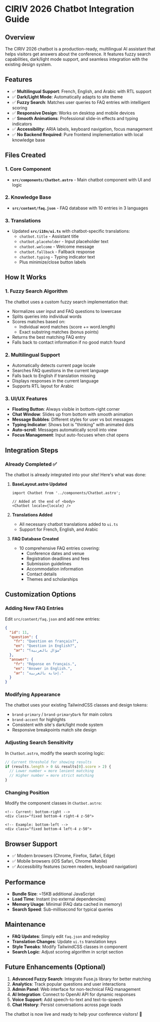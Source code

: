 # CIRIV 2026 Chatbot Integration Guide

## Overview
The CIRIV 2026 chatbot is a production-ready, multilingual AI assistant that helps visitors get answers about the conference. It features fuzzy search capabilities, dark/light mode support, and seamless integration with the existing design system.

## Features
- ✅ **Multilingual Support**: French, English, and Arabic with RTL support
- ✅ **Dark/Light Mode**: Automatically adapts to site theme
- ✅ **Fuzzy Search**: Matches user queries to FAQ entries with intelligent scoring
- ✅ **Responsive Design**: Works on desktop and mobile devices
- ✅ **Smooth Animations**: Professional slide-in effects and typing indicators
- ✅ **Accessibility**: ARIA labels, keyboard navigation, focus management
- ✅ **No Backend Required**: Pure frontend implementation with local knowledge base

## Files Created

### 1. Core Component
- **`src/components/Chatbot.astro`** - Main chatbot component with UI and logic

### 2. Knowledge Base
- **`src/content/faq.json`** - FAQ database with 10 entries in 3 languages

### 3. Translations
- Updated **`src/i18n/ui.ts`** with chatbot-specific translations:
  - `chatbot.title` - Assistant title
  - `chatbot.placeholder` - Input placeholder text
  - `chatbot.welcome` - Welcome message
  - `chatbot.fallback` - Fallback response
  - `chatbot.typing` - Typing indicator text
  - Plus minimize/close button labels

## How It Works

### 1. **Fuzzy Search Algorithm**
The chatbot uses a custom fuzzy search implementation that:
- Normalizes user input and FAQ questions to lowercase
- Splits queries into individual words
- Scores matches based on:
  - Individual word matches (score += word.length)
  - Exact substring matches (bonus points)
- Returns the best matching FAQ entry
- Falls back to contact information if no good match found

### 2. **Multilingual Support**
- Automatically detects current page locale
- Searches FAQ questions in the current language
- Falls back to English if translation missing
- Displays responses in the current language
- Supports RTL layout for Arabic

### 3. **UI/UX Features**
- **Floating Button**: Always visible in bottom-right corner
- **Chat Window**: Slides up from bottom with smooth animation
- **Message Bubbles**: Different styles for user vs bot messages
- **Typing Indicator**: Shows bot is "thinking" with animated dots
- **Auto-scroll**: Messages automatically scroll into view
- **Focus Management**: Input auto-focuses when chat opens

## Integration Steps

### Already Completed ✅
The chatbot is already integrated into your site! Here's what was done:

1. **BaseLayout.astro Updated**
   ```astro
   import Chatbot from '../components/Chatbot.astro';
   
   // Added at the end of <body>
   <Chatbot locale={locale} />
   ```

2. **Translations Added**
   - All necessary chatbot translations added to `ui.ts`
   - Support for French, English, and Arabic

3. **FAQ Database Created**
   - 10 comprehensive FAQ entries covering:
     - Conference dates and venue
     - Registration deadlines and fees
     - Submission guidelines
     - Accommodation information
     - Contact details
     - Themes and scholarships

## Customization Options

### Adding New FAQ Entries
Edit `src/content/faq.json` and add new entries:

```json
{
  "id": 11,
  "question": {
    "fr": "Question en français?",
    "en": "Question in English?",
    "ar": "سؤال بالعربية؟"
  },
  "answer": {
    "fr": "Réponse en français.",
    "en": "Answer in English.",
    "ar": "إجابة بالعربية."
  }
}
```

### Modifying Appearance
The chatbot uses your existing TailwindCSS classes and design tokens:
- `brand-primary` / `brand-primaryDark` for main colors
- `brand-accent` for highlights
- Consistent with site's dark/light mode system
- Responsive breakpoints match site design

### Adjusting Search Sensitivity
In `Chatbot.astro`, modify the search scoring logic:
```javascript
// Current threshold for showing results
if (results.length > 0 && results[0].score > 2) {
  // Lower number = more lenient matching
  // Higher number = more strict matching
}
```

### Changing Position
Modify the component classes in `Chatbot.astro`:
```astro
<!-- Current: bottom-right -->
<div class="fixed bottom-4 right-4 z-50">

<!-- Example: bottom-left -->
<div class="fixed bottom-4 left-4 z-50">
```

## Browser Support
- ✅ Modern browsers (Chrome, Firefox, Safari, Edge)
- ✅ Mobile browsers (iOS Safari, Chrome Mobile)
- ✅ Accessibility features (screen readers, keyboard navigation)

## Performance
- **Bundle Size**: ~15KB additional JavaScript
- **Load Time**: Instant (no external dependencies)
- **Memory Usage**: Minimal (FAQ data cached in memory)
- **Search Speed**: Sub-millisecond for typical queries

## Maintenance
- **FAQ Updates**: Simply edit `faq.json` and redeploy
- **Translation Changes**: Update `ui.ts` translation keys
- **Style Tweaks**: Modify TailwindCSS classes in component
- **Search Logic**: Adjust scoring algorithm in script section

## Future Enhancements (Optional)
1. **Advanced Fuzzy Search**: Integrate Fuse.js library for better matching
2. **Analytics**: Track popular questions and user interactions
3. **Admin Panel**: Web interface for non-technical FAQ management
4. **AI Integration**: Connect to OpenAI API for dynamic responses
5. **Voice Support**: Add speech-to-text and text-to-speech
6. **Chat History**: Persist conversations across page loads

The chatbot is now live and ready to help your conference visitors! 🎉
